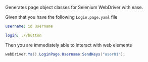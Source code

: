 Generates page object classes for Selenium WebDriver with ease.

Given that you have the following `Login.page.yaml` file

```yaml
username: id username

login: .//button
```

Then you are immediately able to interact with web elements

```csharp
webDriver.Ya().LoginPage.Username.SendKeys("user01");
```